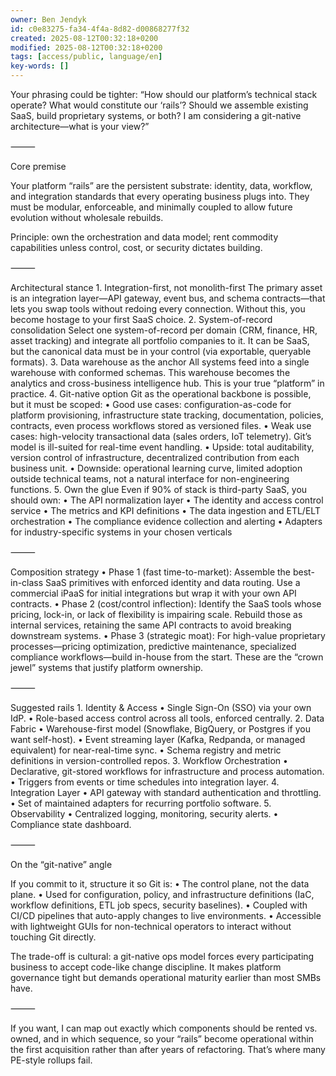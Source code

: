 ```yaml
---
owner: Ben Jendyk
id: c0e83275-fa34-4f4a-8d82-d00868277f32
created: 2025-08-12T00:32:18+0200
modified: 2025-08-12T00:32:18+0200
tags: [access/public, language/en]
key-words: []
---
```


Your phrasing could be tighter: “How should our platform’s technical stack operate? What would constitute our ‘rails’? Should we assemble existing SaaS, build proprietary systems, or both? I am considering a git-native architecture—what is your view?”

⸻

Core premise

Your platform “rails” are the persistent substrate: identity, data, workflow, and integration standards that every operating business plugs into. They must be modular, enforceable, and minimally coupled to allow future evolution without wholesale rebuilds.

Principle: own the orchestration and data model; rent commodity capabilities unless control, cost, or security dictates building.

⸻

Architectural stance
	1.	Integration-first, not monolith-first
The primary asset is an integration layer—API gateway, event bus, and schema contracts—that lets you swap tools without redoing every connection. Without this, you become hostage to your first SaaS choice.
	2.	System-of-record consolidation
Select one system-of-record per domain (CRM, finance, HR, asset tracking) and integrate all portfolio companies to it. It can be SaaS, but the canonical data must be in your control (via exportable, queryable formats).
	3.	Data warehouse as the anchor
All systems feed into a single warehouse with conformed schemas. This warehouse becomes the analytics and cross-business intelligence hub. This is your true “platform” in practice.
	4.	Git-native option
Git as the operational backbone is possible, but it must be scoped:
	•	Good use cases: configuration-as-code for platform provisioning, infrastructure state tracking, documentation, policies, contracts, even process workflows stored as versioned files.
	•	Weak use cases: high-velocity transactional data (sales orders, IoT telemetry). Git’s model is ill-suited for real-time event handling.
	•	Upside: total auditability, version control of infrastructure, decentralized contribution from each business unit.
	•	Downside: operational learning curve, limited adoption outside technical teams, not a natural interface for non-engineering functions.
	5.	Own the glue
Even if 90% of stack is third-party SaaS, you should own:
	•	The API normalization layer
	•	The identity and access control service
	•	The metrics and KPI definitions
	•	The data ingestion and ETL/ELT orchestration
	•	The compliance evidence collection and alerting
	•	Adapters for industry-specific systems in your chosen verticals

⸻

Composition strategy
	•	Phase 1 (fast time-to-market): Assemble the best-in-class SaaS primitives with enforced identity and data routing. Use a commercial iPaaS for initial integrations but wrap it with your own API contracts.
	•	Phase 2 (cost/control inflection): Identify the SaaS tools whose pricing, lock-in, or lack of flexibility is impairing scale. Rebuild those as internal services, retaining the same API contracts to avoid breaking downstream systems.
	•	Phase 3 (strategic moat): For high-value proprietary processes—pricing optimization, predictive maintenance, specialized compliance workflows—build in-house from the start. These are the “crown jewel” systems that justify platform ownership.

⸻

Suggested rails
	1.	Identity & Access
	•	Single Sign-On (SSO) via your own IdP.
	•	Role-based access control across all tools, enforced centrally.
	2.	Data Fabric
	•	Warehouse-first model (Snowflake, BigQuery, or Postgres if you want self-host).
	•	Event streaming layer (Kafka, Redpanda, or managed equivalent) for near-real-time sync.
	•	Schema registry and metric definitions in version-controlled repos.
	3.	Workflow Orchestration
	•	Declarative, git-stored workflows for infrastructure and process automation.
	•	Triggers from events or time schedules into integration layer.
	4.	Integration Layer
	•	API gateway with standard authentication and throttling.
	•	Set of maintained adapters for recurring portfolio software.
	5.	Observability
	•	Centralized logging, monitoring, security alerts.
	•	Compliance state dashboard.

⸻

On the “git-native” angle

If you commit to it, structure it so Git is:
	•	The control plane, not the data plane.
	•	Used for configuration, policy, and infrastructure definitions (IaC, workflow definitions, ETL job specs, security baselines).
	•	Coupled with CI/CD pipelines that auto-apply changes to live environments.
	•	Accessible with lightweight GUIs for non-technical operators to interact without touching Git directly.

The trade-off is cultural: a git-native ops model forces every participating business to accept code-like change discipline. It makes platform governance tight but demands operational maturity earlier than most SMBs have.

⸻

If you want, I can map out exactly which components should be rented vs. owned, and in which sequence, so your “rails” become operational within the first acquisition rather than after years of refactoring. That’s where many PE-style rollups fail.